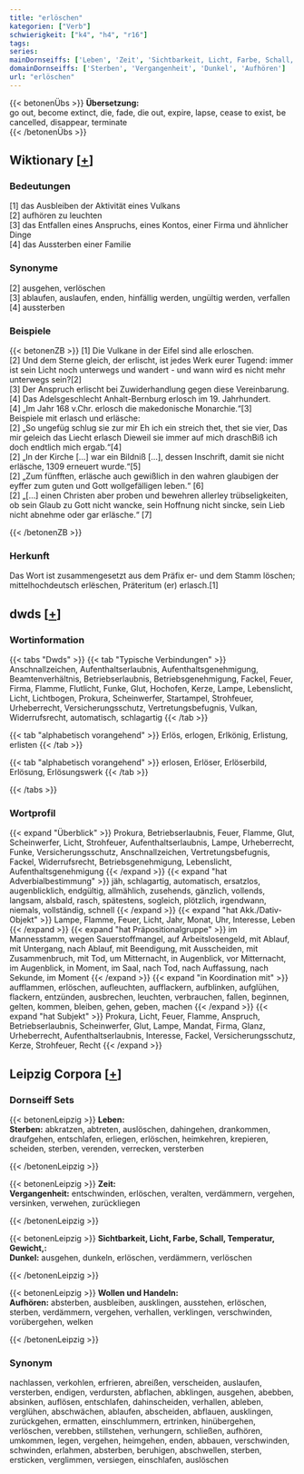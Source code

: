 ```yaml
---
title: "erlöschen"
kategorien: ["Verb"]
schwierigkeit: ["k4", "h4", "r16"]
tags:
series:
mainDornseiffs: ['Leben', 'Zeit', 'Sichtbarkeit, Licht, Farbe, Schall, Temperatur, Gewicht,', 'Wollen und Handeln']
domainDornseiffs: ['Sterben', 'Vergangenheit', 'Dunkel', 'Aufhören']
url: "erlöschen"
---
```


{{< betonenÜbs >}}
**Übersetzung:**  
go out, become extinct, die, fade, die out, expire, lapse, cease to exist, be cancelled, disappear, terminate  
{{< /betonenÜbs >}}

## Wiktionary [[+](https://de.wiktionary.org/wiki/erlöschen)]

### Bedeutungen
[1] das Ausbleiben der Aktivität eines Vulkans  
[2] aufhören zu leuchten  
[3] das Entfallen eines Anspruchs, eines Kontos, einer Firma und ähnlicher Dinge  
[4] das Aussterben einer Familie  

### Synonyme
[2] ausgehen, verlöschen  
[3] ablaufen, auslaufen, enden, hinfällig werden, ungültig werden, verfallen  
[4] aussterben  

### Beispiele
{{< betonenZB >}}
[1] Die Vulkane in der Eifel sind alle erloschen.  
[2] Und dem Sterne gleich, der erlischt, ist jedes Werk eurer Tugend: immer ist sein Licht noch unterwegs und wandert - und wann wird es nicht mehr unterwegs sein?[2]  
[3] Der Anspruch erlischt bei Zuwiderhandlung gegen diese Vereinbarung.  
[4] Das Adelsgeschlecht Anhalt-Bernburg erlosch im 19. Jahrhundert.  
[4] „Im Jahr 168 v.Chr. erlosch die makedonische Monarchie.“[3]  
Beispiele mit erlasch und erläsche:  
[2] „So ungefüg schlug sie zur mir Eh ich ein streich thet, thet sie vier, Das mir geleich das Liecht erlasch Dieweil sie immer auf mich draschBiß ich doch endtlich mich ergab.“[4]  
[2] „In der Kirche […] war ein Bildniß […], dessen Inschrift, damit sie nicht erläsche, 1309 erneuert wurde.“[5]  
[2] „Zum fünfften, erläsche auch gewißlich in den wahren glaubigen der eyffer zum guten und Gott wollgefälligen leben.“ [6]  
[2] „[…] einen Christen aber proben und bewehren allerley trübseligkeiten, ob sein Glaub zu Gott nicht wancke, sein Hoffnung nicht sincke, sein Lieb nicht abnehme oder gar erläsche.“ [7]  

{{< /betonenZB >}}
### Herkunft
Das Wort ist zusammengesetzt aus dem Präfix er- und dem Stamm löschen; mittelhochdeutsch erlëschen, Präteritum (er) erlasch.[1]  



## dwds [[+](https://www.dwds.de/wb/erlöschen)]

### Wortinformation
{{< tabs "Dwds" >}}
{{< tab "Typische Verbindungen" >}}
Anschnallzeichen, Aufenthaltserlaubnis, Aufenthaltsgenehmigung, Beamtenverhältnis, Betriebserlaubnis, Betriebsgenehmigung, Fackel, Feuer, Firma, Flamme, Flutlicht, Funke, Glut, Hochofen, Kerze, Lampe, Lebenslicht, Licht, Lichtbogen, Prokura, Scheinwerfer, Startampel, Strohfeuer, Urheberrecht, Versicherungsschutz, Vertretungsbefugnis, Vulkan, Widerrufsrecht, automatisch, schlagartig
{{< /tab >}}

{{< tab "alphabetisch vorangehend" >}}
Erlös, erlogen, Erlkönig, Erlistung, erlisten
{{< /tab >}}

{{< tab "alphabetisch vorangehend" >}}
erlosen, Erlöser, Erlöserbild, Erlösung, Erlösungswerk
{{< /tab >}}

{{< /tabs >}}

### Wortprofil
{{< expand "Überblick" >}} Prokura, Betriebserlaubnis, Feuer, Flamme, Glut, Scheinwerfer, Licht, Strohfeuer, Aufenthaltserlaubnis, Lampe, Urheberrecht, Funke, Versicherungsschutz, Anschnallzeichen, Vertretungsbefugnis, Fackel, Widerrufsrecht, Betriebsgenehmigung, Lebenslicht, Aufenthaltsgenehmigung {{< /expand >}}
{{< expand "hat Adverbialbestimmung" >}} jäh, schlagartig, automatisch, ersatzlos, augenblicklich, endgültig, allmählich, zusehends, gänzlich, vollends, langsam, alsbald, rasch, spätestens, sogleich, plötzlich, irgendwann, niemals, vollständig, schnell {{< /expand >}}
{{< expand "hat Akk./Dativ-Objekt" >}} Lampe, Flamme, Feuer, Licht, Jahr, Monat, Uhr, Interesse, Leben {{< /expand >}}
{{< expand "hat Präpositionalgruppe" >}} im Mannesstamm, wegen Sauerstoffmangel, auf Arbeitslosengeld, mit Ablauf, mit Untergang, nach Ablauf, mit Beendigung, mit Ausscheiden, mit Zusammenbruch, mit Tod, um Mitternacht, in Augenblick, vor Mitternacht, im Augenblick, in Moment, im Saal, nach Tod, nach Auffassung, nach Sekunde, im Moment {{< /expand >}}
{{< expand "in Koordination mit" >}} aufflammen, erlöschen, aufleuchten, aufflackern, aufblinken, aufglühen, flackern, entzünden, ausbrechen, leuchten, verbrauchen, fallen, beginnen, gelten, kommen, bleiben, gehen, geben, machen {{< /expand >}}
{{< expand "hat Subjekt" >}} Prokura, Licht, Feuer, Flamme, Anspruch, Betriebserlaubnis, Scheinwerfer, Glut, Lampe, Mandat, Firma, Glanz, Urheberrecht, Aufenthaltserlaubnis, Interesse, Fackel, Versicherungsschutz, Kerze, Strohfeuer, Recht {{< /expand >}}

## Leipzig Corpora [[+](https://corpora.uni-leipzig.de/en/res?word=erlöschen&corpusId=deu_newscrawl-public_2018)]

### Dornseiff Sets
{{< betonenLeipzig >}}
**Leben:**  
**Sterben:** abkratzen, abtreten, auslöschen, dahingehen, drankommen, draufgehen, entschlafen, erliegen, erlöschen, heimkehren, krepieren, scheiden, sterben, verenden, verrecken, versterben  

{{< /betonenLeipzig >}}


{{< betonenLeipzig >}}
**Zeit:**  
**Vergangenheit:** entschwinden, erlöschen, veralten, verdämmern, vergehen, versinken, verwehen, zurückliegen  

{{< /betonenLeipzig >}}


{{< betonenLeipzig >}}
**Sichtbarkeit, Licht, Farbe, Schall, Temperatur, Gewicht,:**  
**Dunkel:** ausgehen, dunkeln, erlöschen, verdämmern, verlöschen  

{{< /betonenLeipzig >}}


{{< betonenLeipzig >}}
**Wollen und Handeln:**  
**Aufhören:** absterben, ausbleiben, ausklingen, ausstehen, erlöschen, sterben, verdämmern, vergehen, verhallen, verklingen, verschwinden, vorübergehen, welken  

{{< /betonenLeipzig >}}

### Synonym
nachlassen, verkohlen, erfrieren, abreißen, verscheiden, auslaufen, versterben, endigen, verdursten, abflachen, abklingen, ausgehen, abebben, absinken, auflösen, entschlafen, dahinscheiden, verhallen, ableben, verglühen, abschwächen, ablaufen, abscheiden, abflauen, ausklingen, zurückgehen, ermatten, einschlummern, ertrinken, hinübergehen, verlöschen, verebben, stillstehen, verhungern, schließen, aufhören, umkommen, legen, vergehen, heimgehen, enden, abbauen, verschwinden, schwinden, erlahmen, absterben, beruhigen, abschwellen, sterben, ersticken, verglimmen, versiegen, einschlafen, auslöschen

